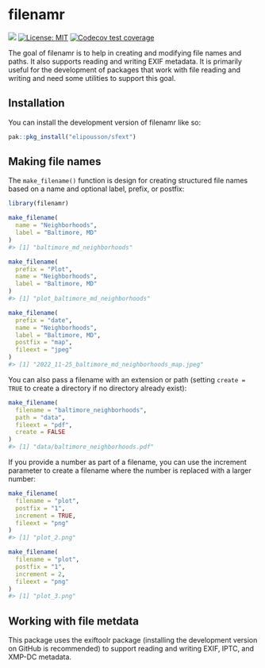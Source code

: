 
<!-- README.md is generated from README.Rmd. Please edit that file -->

# filenamr

<!-- badges: start -->

[![](https://img.shields.io/badge/lifecycle-experimental-orange.svg)](https://lifecycle.r-lib.org/articles/stages.html#experimental)
[![License:
MIT](https://img.shields.io/badge/license-MIT-blue.svg)](https://cran.r-project.org/web/licenses/MIT)
[![Codecov test
coverage](https://codecov.io/gh/elipousson/filenamr/branch/main/graph/badge.svg)](https://app.codecov.io/gh/elipousson/filenamr?branch=main)
<!-- badges: end -->

The goal of filenamr is to help in creating and modifying file names and
paths. It also supports reading and writing EXIF metadata. It is
primarily useful for the development of packages that work with file
reading and writing and need some utilities to support this goal.

## Installation

You can install the development version of filenamr like so:

``` r
pak::pkg_install("elipousson/sfext")
```

## Making file names

The `make_filename()` function is design for creating structured file
names based on a name and optional label, prefix, or postfix:

``` r
library(filenamr)

make_filename(
  name = "Neighborhoods",
  label = "Baltimore, MD"
)
#> [1] "baltimore_md_neighborhoods"

make_filename(
  prefix = "Plot",
  name = "Neighborhoods",
  label = "Baltimore, MD"
)
#> [1] "plot_baltimore_md_neighborhoods"

make_filename(
  prefix = "date",
  name = "Neighborhoods",
  label = "Baltimore, MD",
  postfix = "map",
  fileext = "jpeg"
)
#> [1] "2022_11-25_baltimore_md_neighborhoods_map.jpeg"
```

You can also pass a filename with an extension or path (setting
`create = TRUE` to create a directory if no directory already exist):

``` r
make_filename(
  filename = "baltimore_neighborhoods",
  path = "data",
  fileext = "pdf",
  create = FALSE
)
#> [1] "data/baltimore_neighborhoods.pdf"
```

If you provide a number as part of a filename, you can use the increment
parameter to create a filename where the number is replaced with a
larger number:

``` r
make_filename(
  filename = "plot",
  postfix = "1",
  increment = TRUE,
  fileext = "png"
)
#> [1] "plot_2.png"

make_filename(
  filename = "plot",
  postfix = "1",
  increment = 2,
  fileext = "png"
)
#> [1] "plot_3.png"
```

## Working with file metdata

This package uses the exiftoolr package (installing the development
version on GitHub is recommended) to support reading and writing EXIF,
IPTC, and XMP-DC metadata.
